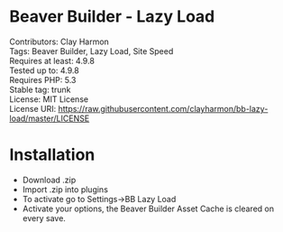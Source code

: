 # Beaver Builder - Lazy Load
Contributors: Clay Harmon  
Tags: Beaver Builder, Lazy Load, Site Speed  
Requires at least: 4.9.8  
Tested up to: 4.9.8  
Requires PHP: 5.3  
Stable tag: trunk  
License: MIT License  
License URI: https://raw.githubusercontent.com/clayharmon/bb-lazy-load/master/LICENSE  

# Installation
- Download .zip
- Import .zip into plugins
- To activate go to Settings->BB Lazy Load
- Activate your options, the Beaver Builder Asset Cache is cleared on every save.